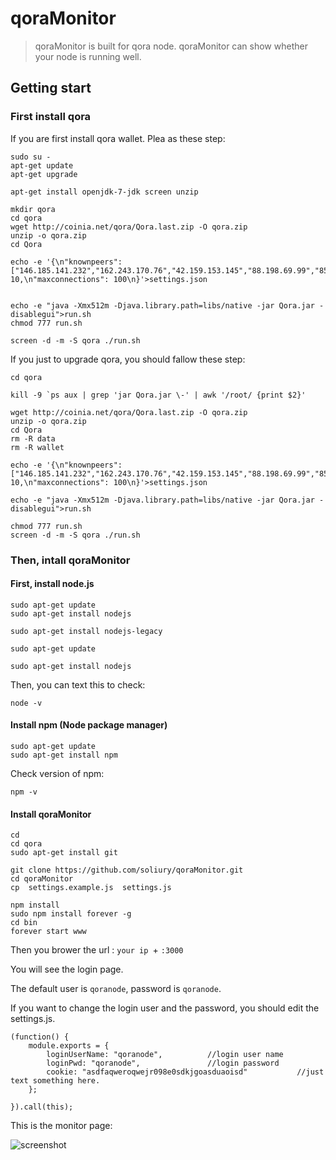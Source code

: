 qoraMonitor
===========
> qoraMonitor is built for qora node. qoraMonitor can show whether your node is running well.

## Getting start

### First install qora

If you are first install qora wallet. Plea as these step:

```
sudo su -
apt-get update
apt-get upgrade

apt-get install openjdk-7-jdk screen unzip

mkdir qora
cd qora
wget http://coinia.net/qora/Qora.last.zip -O qora.zip
unzip -o qora.zip
cd Qora

echo -e '{\n"knownpeers":["146.185.141.232","162.243.170.76","42.159.153.145","88.198.69.99","85.21.237.35","193.242.149.63","113.250.226.131"],\n"minconnections": 10,\n"maxconnections": 100\n}'>settings.json


echo -e "java -Xmx512m -Djava.library.path=libs/native -jar Qora.jar -disablegui">run.sh
chmod 777 run.sh

screen -d -m -S qora ./run.sh
```

If you just to upgrade qora, you should fallow these step:

```
cd qora

kill -9 `ps aux | grep 'jar Qora.jar \-' | awk '/root/ {print $2}'

wget http://coinia.net/qora/Qora.last.zip -O qora.zip
unzip -o qora.zip
cd Qora
rm -R data
rm -R wallet

echo -e '{\n"knownpeers":["146.185.141.232","162.243.170.76","42.159.153.145","88.198.69.99","85.21.237.35","193.242.149.63","113.250.226.131"],\n"minconnections": 10,\n"maxconnections": 100\n}'>settings.json

echo -e "java -Xmx512m -Djava.library.path=libs/native -jar Qora.jar -disablegui">run.sh

chmod 777 run.sh
screen -d -m -S qora ./run.sh
```

### Then, intall  qoraMonitor

#### First, install node.js

```
sudo apt-get update
sudo apt-get install nodejs

sudo apt-get install nodejs-legacy

sudo apt-get update

sudo apt-get install nodejs
```

Then, you can text this to check:

```
node -v
```
#### Install npm (Node package manager)

```
sudo apt-get update
sudo apt-get install npm
```
Check version of npm:

```
npm -v
```

#### Install qoraMonitor

```
cd 
cd qora
sudo apt-get install git

git clone https://github.com/soliury/qoraMonitor.git
cd qoraMonitor
cp  settings.example.js  settings.js

npm install
sudo npm install forever -g
cd bin
forever start www
```

Then you brower the url : `your ip `+ `:3000`

You will see the login page. 

The default user is `qoranode`, password is `qoranode`.

If you want to change the login user and the password, you should edit the settings.js.



```
(function() {
    module.exports = {
        loginUserName: "qoranode",          //login user name
        loginPwd: "qoranode",               //login password
        cookie: "asdfaqweroqwejr098e0sdkjgoasduaoisd"           //just text something here.
    };

}).call(this);
```

This is the monitor page: 

<img width="" height="" class="amd-center" src="http://lingyong-me.qiniudn.com/E777DE10-AFD2-4313-92C1-877B435A257A.png 2014-9-16 16:56-px1366" alt="screenshot" />

